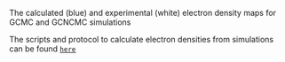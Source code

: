 The calculated (blue) and experimental (white) electron density maps for GCMC and GCNCMC simulations

The scripts and protocol to calculate electron densities from simulations can be found [`here`](https://github.com/MobleyLab/water_benchmark_paper/tree/main/supplementary-documents/scripts/analysis/electron-density)

